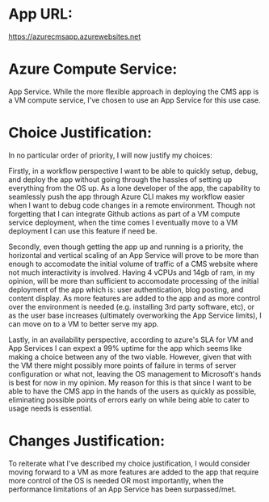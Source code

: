 # App URL:
https://azurecmsapp.azurewebsites.net

# Azure Compute Service: 
App Service. While the more flexible approach in deploying the CMS app is a VM compute service, I've chosen to use an App Service for this use case.

# Choice Justification:
In no particular order of priority, I will now justify my choices:

Firstly, in a workflow perspective I want to be able to quickly setup, debug, and deploy the app without going through the hassles of setting up everything from the OS up.
As a lone developer of the app, the capability to seamlessly push the app through Azure CLI makes my workflow easier when I want to debug code changes in a remote environment.
Though not forgetting that I can integrate Github actions as part of a VM compute service deployment, when the time comes I eventually move to a VM deployment I can use this feature if need be.

Secondly, even though getting the app up and running is a priority, the horizontal and vertical scaling of an App Service will prove to be more than enough to accomodate the initial volume of traffic of a CMS website where not much interactivity is involved.
Having 4 vCPUs and 14gb of ram, in my opinion, will be more than sufficient to accomodate processing of the initial deployment of the app which is: user authentication, blog posting, and content display.
As more features are added to the app and as more control over the environment is needed (e.g. installing 3rd party software, etc), or as the user base increases (ultimately overworking the App Service limits), I can move on to a VM to better serve my app.

Lastly, in an availability perspective, according to azure's SLA for VM and App Services I can expext a 99% uptime for the app which seems like making a choice between any of the two viable.
However, given that with the VM there might possibly more points of failure in terms of server configuration or what not, leaving the OS management to Microsoft's hands is best for now in my opinion.
My reason for this is that since I want to be able to have the CMS app in the hands of the users as quickly as possible, eliminating possible points of errors early on while being able to cater to usage needs is essential.

# Changes Justification:
To reiterate what I've described my choice justification, I would consider moving forward to a VM as more features are added to the app that require more control of the OS is needed OR most importantly, when the performance limitations of an App Service has been surpassed/met.